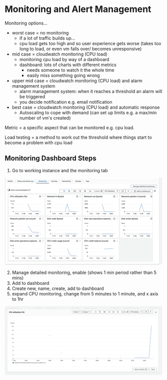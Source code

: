 # Monitoring and Alert Management

Monitoring options...

- worst case = no monitoring
  - if a lot of traffic builds up...
  - cpu load gets too high and so user experience gets worse (takes too long to load, or even vm falls over/ becomes unresponsive)
- mid case = cloudwatch monitoring (CPU load)
  - monitoring cpu load by way of a dashboard
  - dashboard: lots of charts with different metrics
    - needs someone to watch it the whole time
    - easily miss something going wrong
- upper mid case = cloudwatch monitoring (CPU load) and alarm management system
  - alarm management system: when it reaches a threshold an alarm will be triggered
  - you decide notification e.g. email notification
- best case = cloudwatch monitoring (CPU load) and automatic response
  - Autoscaling to cope with demand (can set up limits e.g. a max/min number of vm's created)


Metric = a specific aspect that can be monitored e.g. cpu load.

Load testing = a method to work out the threshold where things start to become a problem with cpu load



## Monitoring Dashboard Steps

1. Go to working instance and the monitoring tab

![Monitoring tab](../ReadMeImages/monitoring-tab.png)


2. Manage detailed monitoring, enable (shows 1 min period rather than 5 mins)
3. Add to dashboard
4. Create new, name, create, add to dashboard
5. expand CPU monitoring, change from 5 minutes to 1 minute, and x axis to 1hr

![CPU Monitoring](../ReadMeImages/CPU-Monitoring.png)
   

